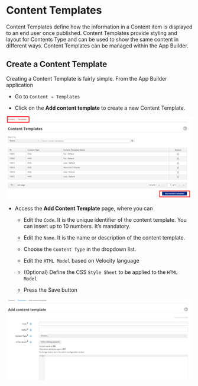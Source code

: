 # Content Templates

Content Templates define how the information in a Content item is displayed to an end user once published. Content Templates provide styling and layout for Contents Type and can be used to show the same content in different ways. Content Templates can be managed within the App Builder.

## Create a Content Template

Creating a Content Template is fairly simple. From the App Builder
application

-   Go to `Content → Templates`

-   Click on the **Add content template** to create a new Content
    Template.

![image](./extracted-media/media/ContentTemplate1.png)

-   Access the **Add Content Template** page, where you can

    -   Edit the `Code`. It is the unique identifier of the content template.
        You can insert up to 10 numbers. It’s mandatory.

    -   Edit the `Name`. It is the name or description of the content
        template.

    -   Choose the `Content Type` in the dropdown list.

    -   Edit the `HTML Model` based on Velocity language

    -   (Optional) Define the CSS `Style Sheet` to be applied to the `HTML Model`

    -   Press the Save button

![image](./extracted-media/media/ContentTemplate2.png)

